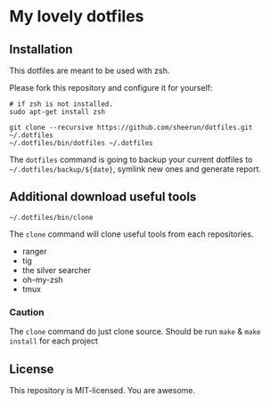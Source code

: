 # My lovely dotfiles
## Installation
This dotfiles are meant to be used with zsh.

Please fork this repository and configure it for yourself:

```
# if zsh is not installed.
sudo apt-get install zsh

git clone --recursive https://github.com/sheerun/dotfiles.git ~/.dotfiles
~/.dotfiles/bin/dotfiles ~/.dotfiles
```

The `dotfiles` command is going to backup your current dotfiles to `~/.dotfiles/backup/${date}`, symlink new ones and generate report.

## Additional download useful tools
```
~/.dotfiles/bin/clone
```

The `clone` command will clone useful tools from each repositories.
* ranger
* tig
* the silver searcher
* oh-my-zsh
* tmux

### Caution
The `clone` command do just clone source.
Should be run `make` & `make install` for each project

## License

This repository is MIT-licensed. You are awesome.